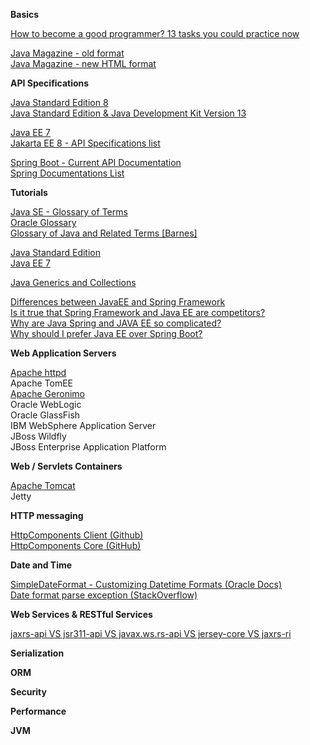 **Basics**

[How to become a good programmer? 13 tasks you could practice now](https://www.codejava.net/coding/how-to-become-a-good-programmer-13-tasks-you-should-practice-now)  

[Java Magazine - old format](http://www.javamagazine.mozaicreader.com/#&pageSet=0&page=0&contentItem=0)  
[Java Magazine - new HTML format](https://blogs.oracle.com/javamagazine/issue-archives)


**API Specifications**  

[Java Standard Edition 8](https://docs.oracle.com/javase/8/docs/api/)  
[Java Standard Edition & Java Development Kit Version 13](https://docs.oracle.com/en/java/javase/13/docs/api/index.html)  

[Java EE 7](https://docs.oracle.com/javaee/7/api/toc.htm)  
[Jakarta EE 8 - API Specifications list](https://jakarta.ee/specifications/)  

[Spring Boot - Current API Documentation](https://docs.spring.io/spring-boot/docs/current/api/)  
[Spring Documentations List](https://spring.io/docs/reference)  

**Tutorials**  

[Java SE - Glossary of Terms](https://docs.oracle.com/javase/tutorial/information/glossary.html)  
[Oracle Glossary](https://www.oracle.com/technetwork/java/glossary-135216.html)  
[Glossary of Java and Related Terms [Barnes]](https://www.cs.kent.ac.uk/people/staff/djb/oop/glossary.html)  

[Java Standard Edition](https://docs.oracle.com/javase/tutorial/)  
[Java EE 7](http://www.oracle.com/pls/topic/lookup?ctx=javaee&id=JEETT)  

[Java Generics and Collections](https://www.codejava.net/java-core/collections)  

[Differences between JavaEE and Spring Framework](https://www.quora.com/What-are-the-differences-between-Java-EE-and-Spring?share=1)  
[Is it true that Spring Framework and Java EE are competitors?](https://www.quora.com/Is-it-true-that-Spring-Framework-and-Java-EE-are-competitors)  
[Why are Java Spring and JAVA EE so complicated?](https://www.quora.com/Why-are-Java-Spring-and-JAVA-EE-so-complicated)  
[Why should I prefer Java EE over Spring Boot?](https://www.quora.com/Why-should-I-prefer-Java-EE-over-Spring-Boot)  


**Web Application Servers**

[Apache httpd](https://github.com/apache/httpd)  
Apache TomEE  
[Apache Geronimo](https://github.com/apache/geronimo)  
Oracle WebLogic  
Oracle GlassFish  
IBM WebSphere Application Server  
JBoss Wildfly  
JBoss Enterprise Application Platform  


**Web / Servlets Containers**

[Apache Tomcat](https://github.com/apache/tomcat)  
Jetty


**HTTP messaging**

[HttpComponents Client (Github)](https://github.com/apache/httpcomponents-client)  
[HttpComponents Core (GitHub)](https://github.com/apache/httpcomponents-core)  


**Date and Time**

[SimpleDateFormat - Customizing Datetime Formats (Oracle Docs)](https://docs.oracle.com/javase/tutorial/i18n/format/simpleDateFormat.html)  
[Date format parse exception (StackOverflow)](https://stackoverflow.com/questions/19861642/date-format-parse-exception-eee-mmm-dd-hhmmss-z-yyyy)  


**Web Services & RESTful Services**  

[jaxrs-api VS jsr311-api VS javax.ws.rs-api VS jersey-core VS jaxrs-ri](https://stackoverflow.com/questions/32106428/jaxrs-api-vs-jsr311-api-vs-javax-ws-rs-api-vs-jersey-core-vs-jaxrs-ri#32109009)  

**Serialization**

**ORM**

**Security**

**Performance**

**JVM**

